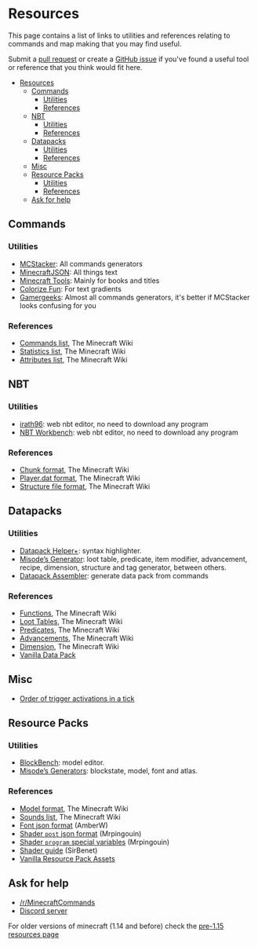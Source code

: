 # Resources

This page contains a list of links to utilities and references relating to commands and map making that you may find useful.

Submit a [pull request](https://github.com/MinecraftCommands/wiki/pulls) or create a [GitHub issue](https://github.com/MinecraftCommands/wiki/issues) if you've found a useful tool or reference that you think would fit here.

- [Resources](#resources)
  - [Commands](#commands)
    - [Utilities](#utilities)
    - [References](#references)
  - [NBT](#nbt)
    - [Utilities](#utilities)
    - [References](#references)
  - [Datapacks](#datapacks)
    - [Utilities](#utilities)
    - [References](#references)
  - [Misc](#misc)
  - [Resource Packs](#resource-packs)
    - [Utilities](#utilities)
    - [References](#references)
  - [Ask for help](#ask-for-help)

## Commands

### Utilities

- [MCStacker](https://mcstacker.net): All commands generators
- [MinecraftJSON](https://minecraftjson.com): All things text
- [Minecraft Tools](https://minecraft.tools): Mainly for books and titles
- [Colorize Fun](https://colorize.fun/en/minecraft): For text gradients
- [Gamergeeks](https://www.gamergeeks.net): Almost all commands generators, it's better if MCStacker looks confusing for you

### References

- [Commands list](http://minecraft.wiki/Commands), The Minecraft Wiki
- [Statistics list](http://minecraft.wiki/Statistics), The Minecraft Wiki
- [Attributes list](https://minecraft.wiki/w/Attribute#Attributes), The Minecraft Wiki

## NBT

### Utilities

- [irath96](http://irath96.github.io/webNBT/): web nbt editor, no need to download any program
- [NBT Workbench](https://rttv.ca/main): web nbt editor, no need to download any program

### References

- [Chunk format](http://minecraft.wiki/Chunk_format), The Minecraft Wiki
- [Player.dat format](http://minecraft.wiki/Player.dat_format), The Minecraft Wiki
- [Structure file format](http://minecraft.wiki/Structure_block_file_format), The Minecraft Wiki


## Datapacks

### Utilities

- [Datapack Helper+](https://marketplace.visualstudio.com/items?itemName=SPGoding.datapack-language-server): syntax highlighter.
- [Misode’s Generator](https://misode.github.io): loot table, predicate, item modifier, advancement, recipe, dimension, structure and tag generator, between others.
- [Datapack Assembler](https://far.ddns.me): generate data pack from commands

### References

- [Functions](http://minecraft.wiki/Function), The Minecraft Wiki
- [Loot Tables](http://minecraft.wiki/Loot_table), The Minecraft Wiki
- [Predicates](http://minecraft.wiki/Predicate), The Minecraft Wiki
- [Advancements](http://minecraft.wiki/Advancements#JSON_Format), The Minecraft Wiki
- [Dimension](https://minecraft.wiki/w/Dimension_definition), The Minecraft Wiki
- [Vanilla Data Pack](https://mcasset.cloud/)

## Misc

- [Order of trigger activations in a tick](https://gist.github.com/misode/77ee37217a69a3c74032679d8084d6c6#file-tick_order-md)

## Resource Packs

### Utilities

- [BlockBench](https://www.blockbench.net): model editor.
- [Misode’s Generators](https://misode.github.io): blockstate, model, font and atlas.

### References

- [Model format](http://minecraft.wiki/Model), The Minecraft Wiki
- [Sounds list](https://minecraft.wiki/Sounds.json/Java_Edition_values), The Minecraft Wiki
- [Font json format](https://discordapp.com/channels/154777837382008833/154777837382008833/468913675017912320) (AmberW)
- [Shader `post` json format](https://discordapp.com/channels/154777837382008833/154777837382008833/490651571261014036) (Mrpingouin)
- [Shader `program` special variables](https://discordapp.com/channels/154777837382008833/306175724942000128/491380153960628231) (Mrpingouin)
- [Shader guide](https://docs.google.com/document/d/15TOAOVLgSNEoHGzpNlkez5cryH3hFF3awXL5Py81EMk/edit?usp=sharing) (SirBenet)
- [Vanilla Resource Pack Assets](https://mcasset.cloud/)


## Ask for help

- [/r/MinecraftCommands](https://www.reddit.com/r/MinecraftCommands/)
- [Discord server](https://discord.com/invite/9wNcfsH)

For older versions of minecraft (1.14 and before) check the [pre-1.15 resources page](/wiki/oldresources)